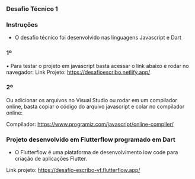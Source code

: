 ### Desafio Técnico 1

### Instruções

- O desafio técnico foi desenvolvido nas linguagens Javascript e Dart
  
### 1º
• Para testar o projeto em javascript basta acessar o link abaixo e rodar no navegador:
Link Projeto: https://desafioescribo.netlify.app/

### 2º
Ou adicionar os arquivos no Visual Studio ou rodar em um compilador online, basta copiar o código do arquivo javascript e colar no compilador online: 

Compilador: https://www.programiz.com/javascript/online-compiler/

### Projeto desenvolvido em Flutterflow programado em Dart
- O Flutterflow é uma plataforma de desenvolvimento low code para criação de aplicações Flutter.

 Link projeto: https://desafio-escribo-vf.flutterflow.app/
